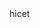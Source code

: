 <html>
<head>
</head>
<title>HICET</title>
<body>
hicet
</body>
</html>

<!---
dineshkumar20060924/dineshkumar20060924 is a ✨ special ✨ repository because its `README.md` (this file) appears on your GitHub profile.
You can click the Preview link to take a look at your changes.
--->
